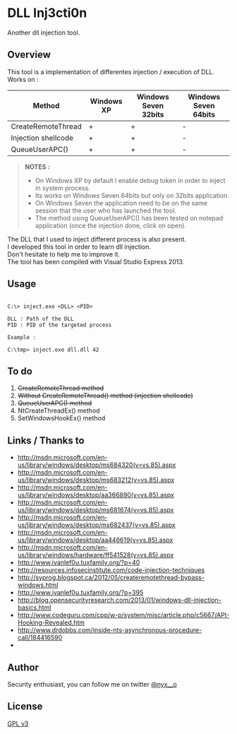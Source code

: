 # DLL Inj3cti0n

Another dll injection tool.

## Overview

This tool is a implementation of differentes injection / execution of DLL.  
Works on : 

Method              | Windows XP | Windows Seven 32bits | Windows Seven 64bits | 
------------------- | ---------- | -------------------- | -------------------- |
CreateRemoteThread  |     +      |           +          |          -           |
Injection shellcode |     +      |           +          |          -           |
QueueUserAPC()      |     +      |           +          |          -           |

> **NOTES :**
> 
> - On Windows XP by default I enable debug token in order to inject in system process.
> - Its works on Windows Seven 64bits but only on 32bits application.
> - On Windows Seven the application need to be on the same session that the user who has launched the tool.
> - The method using QueueUserAPC() has been tested on notepad application (once the injection done, click on open).

The DLL that I used to inject different process is also present.  
I developed this tool in order to learn dll injection.  
Don't hesitate to help me to improve it.  
The tool has been compiled with Visual Studio Express 2013.  

## Usage

```

C:\> inject.exe <DLL> <PID>

DLL : Path of the DLL
PID : PID of the targeted process

Example : 

C:\tmp> inject.exe dll.dll 42

```


## To do
  
  1. ~~CreateRemoteThread method~~
  2. ~~Without CreateRemoteThread() method (injection shellcode)~~
  3. ~~QueueUserAPC() method~~
  4. NtCreateThreadEx() method
  5. SetWindowsHookEx() method


## Links / Thanks to

  * http://msdn.microsoft.com/en-us/library/windows/desktop/ms684320(v=vs.85).aspx
  * http://msdn.microsoft.com/en-us/library/windows/desktop/ms683212(v=vs.85).aspx
  * http://msdn.microsoft.com/en-us/library/windows/desktop/aa366890(v=vs.85).aspx
  * http://msdn.microsoft.com/en-us/library/windows/desktop/ms681674(v=vs.85).aspx
  * http://msdn.microsoft.com/en-us/library/windows/desktop/ms682437(v=vs.85).aspx
  * http://msdn.microsoft.com/en-us/library/windows/desktop/aa446619(v=vs.85).aspx
  * http://msdn.microsoft.com/en-us/library/windows/hardware/ff541528(v=vs.85).aspx
  * http://www.ivanlef0u.tuxfamily.org/?p=40
  * http://resources.infosecinstitute.com/code-injection-techniques
  * http://syprog.blogspot.ca/2012/05/createremotethread-bypass-windows.html
  * http://www.ivanlef0u.tuxfamily.org/?p=395
  * http://blog.opensecurityresearch.com/2013/01/windows-dll-injection-basics.html
  * http://www.codeguru.com/cpp/w-p/system/misc/article.php/c5667/API-Hooking-Revealed.htm
  * http://www.drdobbs.com/inside-nts-asynchronous-procedure-call/184416590
  * 

## Author

Security enthusiast, you can follow me on twitter [@nyx__o](https://twitter.com/nyx__o)

## License 

[GPL v3](../master/LICENSE)

